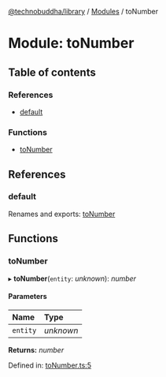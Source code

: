[@technobuddha/library](../../README.md) / [Modules](../Modules.md) / toNumber

# Module: toNumber

## Table of contents

### References

- [default](tonumber.md#default)

### Functions

- [toNumber](tonumber.md#tonumber)

## References

### default

Renames and exports: [toNumber](tonumber.md#tonumber)

## Functions

### toNumber

▸ **toNumber**(`entity`: *unknown*): *number*

#### Parameters

| Name | Type |
| :------ | :------ |
| `entity` | *unknown* |

**Returns:** *number*

Defined in: [toNumber.ts:5](../../src/toNumber.ts#L5)
